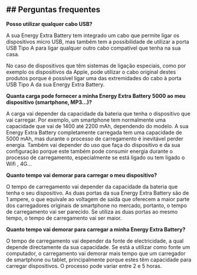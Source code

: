## ## Perguntas frequentes

**Posso utilizar qualquer cabo USB?**

A sua Energy Extra Battery tem integrado um cabo que permite ligar os dispositivos micro USB, mas também tem a possibilidade de utilizar a porta USB Tipo A para ligar qualquer outro cabo compatível que tenha na sua casa.

No caso de dispositivos que têm sistemas de ligação especiais, como por exemplo os dispositivos da Apple, pode utilizar o cabo original destes produtos porque é possível ligar uma das extremidades do cabo à porta USB Tipo A da sua Energy Extra Battery.

**Quanta carga pode fornecer a minha Energy Extra Battery 5000 ao meu dispositivo (smartphone, MP3…)?**

A carga vai depender da capacidade da bateria que tenha o dispositivo que vai carregar. Por exemplo, um smartphone tem normalmente uma capacidade que vai de 1400 até 2200 mAh, dependendo do modelo. A sua Energy Extra Battery completamente carregada tem uma capacidade de 5000 mAh, mas durante o processo de carregamento é inevitável perder energia. Também vai depender do uso que faça do dispositivo e da sua configuração porque este também pode consumir energia durante o processo de carregamento, especialmente se está ligado ou tem ligado o Wifi , 4G...

**Quanto tempo vai demorar para carregar o meu dispositivo?**

O tempo de carregamento vai depender da capacidade da bateria que tenha o seu dispositivo. As duas portas da sua Energy Extra Battery são de 1 ampere, o que equivale ao voltagem de saída que oferecem a maior parte dos carregadores originais de smartphone no mercado, portanto, o tempo de carregamento vai ser parecido. Se utiliza as duas portas ao mesmo tempo, o tempo de carregamento vai ser maior.

**Quanto tempo vai demorar para carregar a minha Energy Extra Battery?**

O tempo de carregamento vai depender da fonte de electricidade, a qual depende directamente da sua capacidade. Se está a utilizar como fonte um computador, o carregamento vai demorar mais tempo que um carregador de smartphone ou tablet, principalmente porque estes têm capacidade para carregar dispositivos. O processo pode variar entre 2 e 5 horas.




